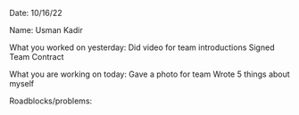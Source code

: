 Date: 10/16/22

Name: Usman Kadir

What you worked on yesterday:
Did video for team introductions
Signed Team Contract

What you are working on today:
Gave a photo for team
Wrote 5 things about myself



Roadblocks/problems: